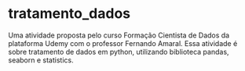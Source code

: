 # tratamento_dados
Uma atividade proposta pelo curso Formação Cientista de Dados da plataforma Udemy com o professor Fernando Amaral. Essa atividade é sobre tratamento de dados em python, utilizando biblioteca pandas, seaborn e statistics.

